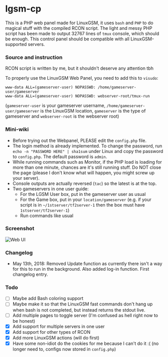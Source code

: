 # lgsm-cp
This is a PHP web panel made for LinuxGSM, it uses `bash` and `PHP` to do magical stuff with the compiled RCON script. The light and messy PHP script has been made to output 32767 lines of `tmux` console, which should be enough. This control panel should be compatible with all LinuxGSM-supported servers.

### Source and instruction
RCON script is written by me, but it shouldn't deserve any attention tbh

To properly use the LinuxGSM Web Panel, you need to add this to `visudo`:

```
www-data ALL=(gameserver-user) NOPASSWD: /home/gameserver-user/gameserver
www-data ALL=(gameserver-user) NOPASSWD: webserver-root/tmux-run
```

(`gameserver-user` is your gameserver username, `/home/gameserver-user/gameserver` is the LinuxGSM location, `gameserver` is the type of gameserver and `webserver-root` is the webserver root)

### Mini-wiki
- Before trying out the Webpanel, PLEASE edit the `config.php` file.
- The login method is already implemented. To change the password, run `echo -n "PASSWORD HERE" | sha1sum` under Linux and copy the password to `config.php`. The default password is `admin`.
- While running commands such as Monitor, if the PHP load is loading for more than one minute, chances are it's still running stuff. Do NOT close the page (please I don't know what will happen, you might screw up your server).
- Console outputs are actually reversed (`tac`) so the latest is at the top.
- Two gameservers in one user guide:
	- For the LGSM User box, put in the gameserver user as usual
	- For the Game box, put in your `location/gameserver` (e.g. if your script is in `~/1stserver/tf2server-1` then the box must have `1stserver/tf2server-1`)
	- Run commands like usual

### Screenshot
![Web UI](http://i.cubeupload.com/Y96KzB.png)

### Changelog
- May 13th, 2018: Removed Update function as currently there isn't a way for this to run in the background. Also added log-in function. First changelog entry.

### Todo
- [ ] Maybe add Bash coloring support
- [ ] Maybe make it so that the LinuxGSM fast commands don't hang up when bash is not completed, but instead returns the stdout live.
- [ ] Add multiple pages to toggle server (I'm confused as hell right now to be honest)
- [x] Add support for multiple servers in one user
- [x] Add support for other types of RCON
- [x] Add more LinuxGSM actions (will do first)
- [x] Have some non-idiot do the cookies for me because I can't do it :( (no longer need to, configs now stored in `config.php`)
